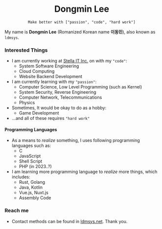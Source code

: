 <h1 align="center">Dongmin Lee</h1>
<p align="center">
<code>Make better with ["passion", "code", "hard work"]</code>
</p>

My name is **Dongmin Lee** (Romanized Korean name **이동민**), also known as `ldmsys`.

### Interested Things
* I am currently working at [Stella IT Inc.](https://stella-it.com) on with my `"code"`:
    * System Software Engineering
    * Cloud Computing
    * Website Backend Development
* I am currently learning with my `"passion"`:
    * Computer Science, Low Level Programming (such as Kernel)
    * System Security, Reverse Engineering
    * Computer Network, Telecommunications
    * Physics
* Sometimes, It would be okay to do as a hobby:
    * Game Development
* ...and all of these requires `"hard work"`

#### Programming Languages
* As a means to *realize* something, I uses following programming languages such as:
    * C
    * JavaScript
    * Shell Script
    * PHP (in 2023..?)
* I am learning more programming language to *realize* more things, which includes:
    * Rust, Golang
    * Java, Kotlin
    * Vue.js, Nuxt.js
    * Assembly Code

### Reach me
 * Contact methods can be found in [ldmsys.net](https://ldmsys.net). Thank you.
<!--
**ldmsys/ldmsys** is a ✨ _special_ ✨ repository because its `README.md` (this file) appears on your GitHub profile.

Here are some ideas to get you started:

- 🔭 I’m currently working on ...
- 🌱 I’m currently learning ...
- 👯 I’m looking to collaborate on ...
- 🤔 I’m looking for help with ...
- 💬 Ask me about ...
- 📫 How to reach me: ...
- 😄 Pronouns: ...
- ⚡ Fun fact: ...
-->
